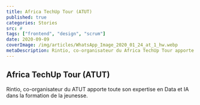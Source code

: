```yaml
---
title: Africa TechUp Tour (ATUT)
published: true
categories: Stories
src: #
tags: ["frontend", "design", "scrum"]
date: 2020-09-09
coverImage: /img/articles/WhatsApp_Image_2020_01_24_at_1_hw.webp
metaDescription: Rintio, co-organisateur du Africa TechUp Tour apporte toute son expertise en Data et IA dans la formation de la jeunesse.
---
```


## Africa TechUp Tour (ATUT)

Rintio, co-organisateur du ATUT apporte toute son expertise en Data et IA dans la formation de la jeunesse.
